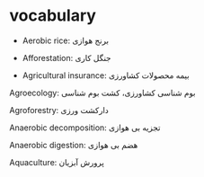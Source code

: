 # vocabulary
- Aerobic rice: برنج هوازی

- Afforestation: جنگل کاری

- Agricultural insurance: بیمه محصولات کشاورزی

Agroecology: بوم شناسی کشاورزی، کشت بوم شناسی 

Agroforestry: دارکشت ورزی

Anaerobic decomposition: تجزیه بی هوازی

Anaerobic digestion: هضم بی هوازی

Aquaculture: پرورش آبزیان